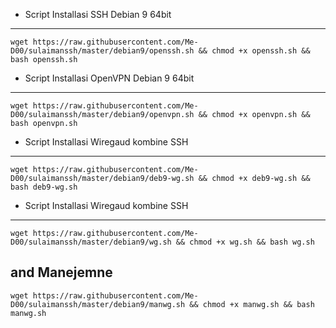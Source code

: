 * Script Installasi SSH Debian 9 64bit
--------
```
wget https://raw.githubusercontent.com/Me-D00/sulaimanssh/master/debian9/openssh.sh && chmod +x openssh.sh && bash openssh.sh
```

* Script Installasi OpenVPN Debian 9 64bit
--------
```
wget https://raw.githubusercontent.com/Me-D00/sulaimanssh/master/debian9/openvpn.sh && chmod +x openvpn.sh && bash openvpn.sh
```


* Script Installasi Wiregaud kombine SSH
--------
```
wget https://raw.githubusercontent.com/Me-D00/sulaimanssh/master/debian9/deb9-wg.sh && chmod +x deb9-wg.sh && bash deb9-wg.sh

```
* Script Installasi Wiregaud kombine SSH
--------
```
wget https://raw.githubusercontent.com/Me-D00/sulaimanssh/master/debian9/wg.sh && chmod +x wg.sh && bash wg.sh
```
and Manejemne 
--------
```
wget https://raw.githubusercontent.com/Me-D00/sulaimanssh/master/debian9/manwg.sh && chmod +x manwg.sh && bash manwg.sh

```
